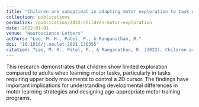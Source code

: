 ```yaml
---
title: "Children are suboptimal in adapting motor exploration to task dimensionality during motor learning"
collection: publications
permalink: /publication/2022-children-motor-exploration
date: 2022-01-01
venue: "Neuroscience Letters"
authors: "Lee, M. H., Patel, P., & Ranganathan, R."
doi: "10.1016/j.neulet.2021.136355"
citation: "Lee, M. H., Patel, P., & Ranganathan, R. (2022). Children are suboptimal in adapting motor exploration to task dimensionality during motor learning. Neuroscience Letters, 770, 136355."
---
```


This research demonstrates that children show limited exploration compared to adults when learning motor tasks, particularly in tasks requiring upper body movements to control a 2D cursor. The findings have important implications for understanding developmental differences in motor learning strategies and designing age-appropriate motor training programs.